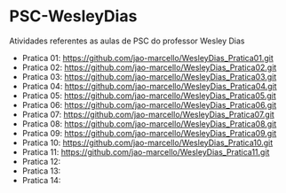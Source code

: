 # PSC-WesleyDias

Atividades referentes as aulas de PSC do professor Wesley Dias

 - Pratica 01: https://github.com/jao-marcello/WesleyDias_Pratica01.git
 - Pratica 02: https://github.com/jao-marcello/WesleyDias_Pratica02.git
 - Pratica 03: https://github.com/jao-marcello/WesleyDias_Pratica03.git
 - Pratica 04: https://github.com/jao-marcello/WesleyDias_Pratica04.git
 - Pratica 05: https://github.com/jao-marcello/WesleyDias_Pratica05.git
 - Pratica 06: https://github.com/jao-marcello/WesleyDias_Pratica06.git
 - Pratica 07: https://github.com/jao-marcello/WesleyDias_Pratica07.git
 - Pratica 08: https://github.com/jao-marcello/WesleyDias_Pratica08.git
 - Pratica 09: https://github.com/jao-marcello/WesleyDias_Pratica09.git
 - Pratica 10: https://github.com/jao-marcello/WesleyDias_Pratica10.git
 - Pratica 11: https://github.com/jao-marcello/WesleyDias_Pratica11.git
 - Pratica 12:
 - Pratica 13:
 - Pratica 14:

